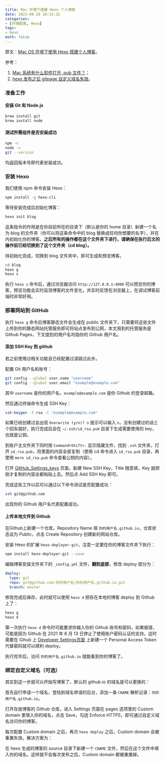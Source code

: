 ```yaml
---
title: Mac 环境下搭建 Hexo 个人博客
date: 2023-08-28 16:15:32
categories:
- [环境配置, Hexo]
tags:
- Hexo
math: false
---
```


原文：[Mac OS 环境下使用 Hexo 搭建个人博客](https://l3zc.com/2022/05/mac环境下使用hexo搭建个人博客/)。

参考：

1. [Mac 系统有什么软件打开 .pub 文件？](https://www.zhihu.com/question/26071345)；
2. [hexo 发布之后 gitpage 自定义域名失效](https://blog.csdn.net/xs20691718/article/details/81873921)。

### 准备工作

#### 安装 Git 和 Node.js

```bash
brew install git
brew install node
```

#### 测试所需组件是否安装成功

```bash
npm -v
node -v
git --version
```

均返回版本号即代表安装成功。

### 安装 Hexo

我们使用 npm 命令安装 Hexo：

```bash
npm install -g hexo-cli
```

等待安装完成后初始化博客：

```bash
hexo init blog
```

这条指令的作用是在你目前所在的目录下（默认是你的 home 目录）新建一个名为 blog 的文件夹（你可以将这条命令中的 blog 替换成任何你想要的名字），并在内初始化你的博客。**之后所有的操作都在这个文件夹下进行，请确保在执行后文的操作前已经切换到了这个文件夹（cd blog）。**

待初始化完成，切换到 blog 文件夹中，即可生成和预览博客。

```bash
cd blog
hexo g
hexo s
```

执行 `hexo s` 命令后，通过浏览器访问 `http://127.0.0.1:4000` 可以预览你的博客，预览功能会实时监测博客的文件变化，并实时反馈在浏览器上，在调试博客前端时非常好用。

### 部署网站到 GitHub

执行 `hexo g` 命令后博客静态文件会生成在 public 文件夹下，只需要将这些文件上传到你的静态网站托管服务即可将站点发布到公网，本文用到的托管服务是 Github Pages，下文提到的用户名均指你的 Github 用户名。

#### 添加 SSH Key 到 github

若之前使用过相关功能且已经配置过请跳过此步。

配置 Git 用户名和账号：

```bash
git config --global user.name "username"
git config --global user.email "example@example.com"
```

其中 `username` 是你的用户名，`example@example.com` 是你 Github 的登录邮箱。

然后通过终端命令生成 SSH Key：

```bash
ssh-keygen -t rsa -C "example@example.com"
```

如果已经创建过会出现 `Overwrite (y/n)? n` 提示可以输入 `n`，没有创建过的话三个回车就好，执行完成后会在 `~/.ssh/id_rsa.pub` 目录下生成需要使用的 key，也就是公钥。

到账户主文件夹下同时按 `Command+Shift+.` 显示隐藏文件，找到 `.ssh` 文件夹，打开 `id_rsa.pub`，将里面的内容全部复制（使用 cd 命令进入 `id_rsa.pub` 目录，再使用 `more id_rsa.pub` 命令查看公钥的内容）。

打开 [GitHub_Settings_keys](https://github.com/settings/keys) 页面，新建 New SSH Key，Title 随意填，Key 就把刚才复制的内容全都粘贴上去。然后点 Add SSH Key 即可。

完成这些工作以后可以通过以下命令测试是否配置成功：

```bash
ssh git@github.com
```

出现你的 Github 用户名代表配置成功。

#### 上传本地文件到 Github

在Github上新建一个仓库，Repository Name 填 `你的用户名.github.io`，仓库状态设为 Public，点击 Create Repository 创建新的网站仓库。

安装 Hexo 的扩展 `hexo-deployer-git`，注意一定要在你的博客文件夹下执行：

```bash
npm install hexo-deployer-git --save 
```

编辑博客安装文件夹下的 `_config.yml` 文件，**翻到底部**，修改 deploy 部分为：

```yaml
deploy:
  type: git
  repo: git@github.com:你的用户名/你的用户名.github.io.git
  branch: master
```

修改完成后保存，此时就可以使用 `hexo d` 把存在本地的博客 deploy 到 Github 上了：

```bash
hexo g
hexo d
```

第一次执行 `hexo d` 命令时可能要求你输入你的 Github 账号和密码，如果报错，可能是因为 Github 在 2021 年 8 月 13 日停止了使用账户密码认证的支持，这时需要在 Gihub 上 [Developer Settings页面](https://github.com/settings/tokens) 上新建一个 Personal Access Token 代替密码就可以顺利 deploy。

执行完毕后，访问 `你的用户名.github.io` 就能看到你的博客了。

### 绑定自定义域名（可选）

其实到这一步就可以开始写博客了，默认的 github.io 的域名是可以更换的：

首先自行申请一个域名，登陆到域名申请的后台，添加一条 `CNAME` 解析记录：`你的用户名.github.io`。

打开存放博客的 Github 仓库，进入 Settings 页面在 pages 选项里的 Custom domain 里填入你的域名，点击 Save，勾选 Enforce HTTPS，即可通过自定义域名访问你的博客。

每次配置 Custom domain 之后，再次 `hexo deploy` 之后，Custom domain 会被重置失效。解决方案为：

在 hexo 生成的博客的 source 目录下新建一个 `CNAME` 文件，然后在这个文件中填入你的域名，这样就不会每次发布之后，Custom domain 都被重置掉。
